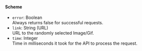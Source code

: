 <h4>Scheme</h4>

- `error`: Boolean  
  Always returns false for successful requests.
- `link`: String (URL)  
  URL to the randomly selected Image/Gif.
- `time`: Integer  
  Time in milliseconds it took for the API to process the request.
